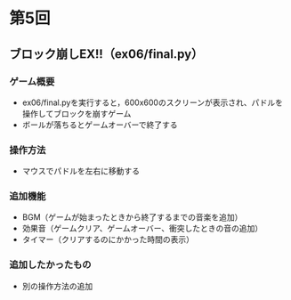 # 第5回
## ブロック崩しEX!!（ex06/final.py）
### ゲーム概要
- ex06/final.pyを実行すると，600x600のスクリーンが表示され、パドルを操作してブロックを崩すゲーム
- ボールが落ちるとゲームオーバーで終了する
### 操作方法
- マウスでパドルを左右に移動する
### 追加機能
- BGM（ゲームが始まったときから終了するまでの音楽を追加）
- 効果音（ゲームクリア、ゲームオーバー、衝突したときの音の追加）
- タイマー（クリアするのにかかった時間の表示）
### 追加したかったもの
- 別の操作方法の追加